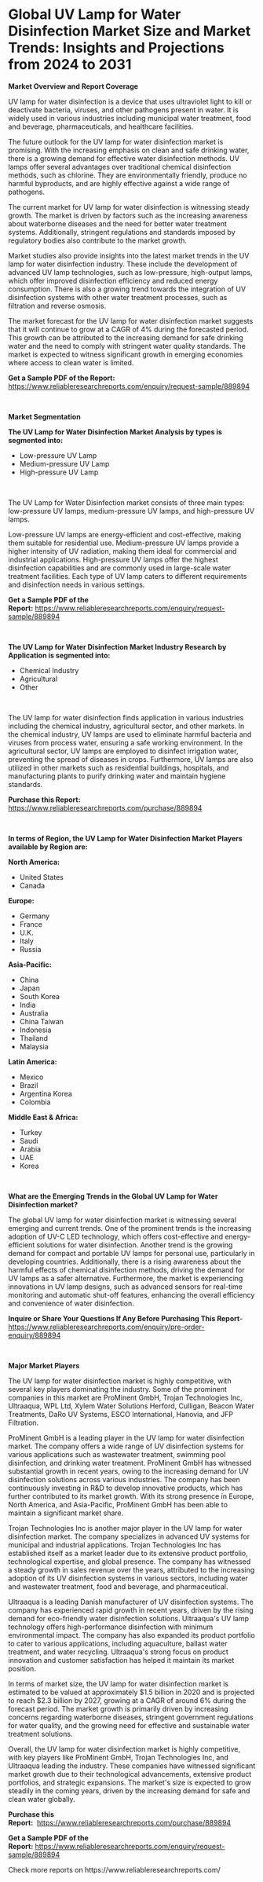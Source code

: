 <p><h1>Global UV Lamp for Water Disinfection Market Size and Market Trends: Insights and Projections from 2024 to 2031</h1></p><p><strong>Market Overview and Report Coverage</strong></p>
<p><p>UV lamp for water disinfection is a device that uses ultraviolet light to kill or deactivate bacteria, viruses, and other pathogens present in water. It is widely used in various industries including municipal water treatment, food and beverage, pharmaceuticals, and healthcare facilities.</p><p>The future outlook for the UV lamp for water disinfection market is promising. With the increasing emphasis on clean and safe drinking water, there is a growing demand for effective water disinfection methods. UV lamps offer several advantages over traditional chemical disinfection methods, such as chlorine. They are environmentally friendly, produce no harmful byproducts, and are highly effective against a wide range of pathogens.</p><p>The current market for UV lamp for water disinfection is witnessing steady growth. The market is driven by factors such as the increasing awareness about waterborne diseases and the need for better water treatment systems. Additionally, stringent regulations and standards imposed by regulatory bodies also contribute to the market growth.</p><p>Market studies also provide insights into the latest market trends in the UV lamp for water disinfection industry. These include the development of advanced UV lamp technologies, such as low-pressure, high-output lamps, which offer improved disinfection efficiency and reduced energy consumption. There is also a growing trend towards the integration of UV disinfection systems with other water treatment processes, such as filtration and reverse osmosis.</p><p>The market forecast for the UV lamp for water disinfection market suggests that it will continue to grow at a CAGR of 4% during the forecasted period. This growth can be attributed to the increasing demand for safe drinking water and the need to comply with stringent water quality standards. The market is expected to witness significant growth in emerging economies where access to clean water is limited.</p></p>
<p><strong>Get a Sample PDF of the Report:</strong> <a href="https://www.reliableresearchreports.com/enquiry/request-sample/889894">https://www.reliableresearchreports.com/enquiry/request-sample/889894</a></p>
<p>&nbsp;</p>
<p><strong>Market Segmentation</strong></p>
<p><strong>The UV Lamp for Water Disinfection Market Analysis by types is segmented into:</strong></p>
<p><ul><li>Low-pressure UV Lamp</li><li>Medium-pressure UV Lamp</li><li>High-pressure UV Lamp</li></ul></p>
<p>&nbsp;</p>
<p><p>The UV Lamp for Water Disinfection market consists of three main types: low-pressure UV lamps, medium-pressure UV lamps, and high-pressure UV lamps. </p><p>Low-pressure UV lamps are energy-efficient and cost-effective, making them suitable for residential use. Medium-pressure UV lamps provide a higher intensity of UV radiation, making them ideal for commercial and industrial applications. High-pressure UV lamps offer the highest disinfection capabilities and are commonly used in large-scale water treatment facilities. Each type of UV lamp caters to different requirements and disinfection needs in various settings.</p></p>
<p><strong>Get a Sample PDF of the Report:</strong>&nbsp;<a href="https://www.reliableresearchreports.com/enquiry/request-sample/889894">https://www.reliableresearchreports.com/enquiry/request-sample/889894</a></p>
<p>&nbsp;</p>
<p><strong>The UV Lamp for Water Disinfection Market Industry Research by Application is segmented into:</strong></p>
<p><ul><li>Chemical Industry</li><li>Agricultural</li><li>Other</li></ul></p>
<p>&nbsp;</p>
<p><p>The UV lamp for water disinfection finds application in various industries including the chemical industry, agricultural sector, and other markets. In the chemical industry, UV lamps are used to eliminate harmful bacteria and viruses from process water, ensuring a safe working environment. In the agricultural sector, UV lamps are employed to disinfect irrigation water, preventing the spread of diseases in crops. Furthermore, UV lamps are also utilized in other markets such as residential buildings, hospitals, and manufacturing plants to purify drinking water and maintain hygiene standards.</p></p>
<p><strong>Purchase this Report:</strong>&nbsp; <a href="https://www.reliableresearchreports.com/purchase/889894">https://www.reliableresearchreports.com/purchase/889894</a></p>
<p>&nbsp;</p>
<p><strong>In terms of Region, the UV Lamp for Water Disinfection Market Players available by Region are:</strong></p>
<p>
    <p> <strong> North America: </strong>
        <ul>
            <li>United States</li>
            <li>Canada</li>
        </ul>
        </p> 
    <p> <strong> Europe: </strong>
        <ul>
            <li>Germany</li>
            <li>France</li>
            <li>U.K.</li>
            <li>Italy</li>
            <li>Russia</li>
        </ul>
        </p> 
    <p> <strong> Asia-Pacific: </strong>
        <ul>
            <li>China</li>
            <li>Japan</li>
            <li>South Korea</li>
            <li>India</li>
            <li>Australia</li>
            <li>China Taiwan</li>
            <li>Indonesia</li>
            <li>Thailand</li>
            <li>Malaysia</li>
        </ul>
        </p> 
    <p> <strong> Latin America: </strong>
        <ul>
            <li>Mexico</li>
            <li>Brazil</li>
            <li>Argentina Korea</li>
            <li>Colombia</li>
        </ul>
        </p> 
    <p> <strong> Middle East & Africa: </strong>
        <ul>
            <li>Turkey</li>
            <li>Saudi</li>
            <li>Arabia</li>
            <li>UAE</li>
            <li>Korea</li>
        </ul>
    </p>
    </p>
<p>&nbsp;</p>
<p><strong>What are the Emerging Trends in the Global UV Lamp for Water Disinfection market?</strong></p>
<p><p>The global UV lamp for water disinfection market is witnessing several emerging and current trends. One of the prominent trends is the increasing adoption of UV-C LED technology, which offers cost-effective and energy-efficient solutions for water disinfection. Another trend is the growing demand for compact and portable UV lamps for personal use, particularly in developing countries. Additionally, there is a rising awareness about the harmful effects of chemical disinfection methods, driving the demand for UV lamps as a safer alternative. Furthermore, the market is experiencing innovations in UV lamp designs, such as advanced sensors for real-time monitoring and automatic shut-off features, enhancing the overall efficiency and convenience of water disinfection.</p></p>
<p><strong>Inquire or Share Your Questions If Any Before Purchasing This Report</strong>- <a href="https://www.reliableresearchreports.com/enquiry/pre-order-enquiry/889894">https://www.reliableresearchreports.com/enquiry/pre-order-enquiry/889894</a></p>
<p>&nbsp;</p>
<p><strong>Major Market Players</strong></p>
<p><p>The UV lamp for water disinfection market is highly competitive, with several key players dominating the industry. Some of the prominent companies in this market are ProMinent GmbH, Trojan Technologies Inc, Ultraaqua, WPL Ltd, Xylem Water Solutions Herford, Culligan, Beacon Water Treatments, DaRo UV Systems, ESCO International, Hanovia, and JFP Filtration.</p><p>ProMinent GmbH is a leading player in the UV lamp for water disinfection market. The company offers a wide range of UV disinfection systems for various applications such as wastewater treatment, swimming pool disinfection, and drinking water treatment. ProMinent GmbH has witnessed substantial growth in recent years, owing to the increasing demand for UV disinfection solutions across various industries. The company has been continuously investing in R&D to develop innovative products, which has further contributed to its market growth. With its strong presence in Europe, North America, and Asia-Pacific, ProMinent GmbH has been able to maintain a significant market share.</p><p>Trojan Technologies Inc is another major player in the UV lamp for water disinfection market. The company specializes in advanced UV systems for municipal and industrial applications. Trojan Technologies Inc has established itself as a market leader due to its extensive product portfolio, technological expertise, and global presence. The company has witnessed a steady growth in sales revenue over the years, attributed to the increasing adoption of its UV disinfection systems in various sectors, including water and wastewater treatment, food and beverage, and pharmaceutical.</p><p>Ultraaqua is a leading Danish manufacturer of UV disinfection systems. The company has experienced rapid growth in recent years, driven by the rising demand for eco-friendly water disinfection solutions. Ultraaqua's UV lamp technology offers high-performance disinfection with minimum environmental impact. The company has also expanded its product portfolio to cater to various applications, including aquaculture, ballast water treatment, and water recycling. Ultraaqua's strong focus on product innovation and customer satisfaction has helped it maintain its market position.</p><p>In terms of market size, the UV lamp for water disinfection market is estimated to be valued at approximately $1.5 billion in 2020 and is projected to reach $2.3 billion by 2027, growing at a CAGR of around 6% during the forecast period. The market growth is primarily driven by increasing concerns regarding waterborne diseases, stringent government regulations for water quality, and the growing need for effective and sustainable water treatment solutions.</p><p>Overall, the UV lamp for water disinfection market is highly competitive, with key players like ProMinent GmbH, Trojan Technologies Inc, and Ultraaqua leading the industry. These companies have witnessed significant market growth due to their technological advancements, extensive product portfolios, and strategic expansions. The market's size is expected to grow steadily in the coming years, driven by the increasing demand for safe and clean water globally.</p></p>
<p><strong>Purchase this Report:</strong>&nbsp;&nbsp;<a href="https://www.reliableresearchreports.com/purchase/889894">https://www.reliableresearchreports.com/purchase/889894</a></p>
<p></p>
<p><strong>Get a Sample PDF of the Report:</strong>&nbsp;<a href="https://www.reliableresearchreports.com/enquiry/request-sample/889894">https://www.reliableresearchreports.com/enquiry/request-sample/889894</a></p>
<p>Check more reports on https://www.reliableresearchreports.com/</p>